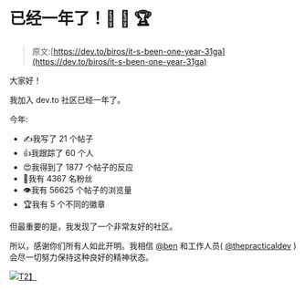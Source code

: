 # 已经一年了！🎉 🎂 🏆

> 原文:[https://dev.to/biros/it-s-been-one-year-31ga](https://dev.to/biros/it-s-been-one-year-31ga)

大家好！

我加入 dev.to 社区已经一年了。

今年:

*   ✍️我写了 21 个帖子
*   👍我跟踪了 60 个人
*   😍我得到了 1877 个帖子的反应
*   🤩我有 4367 名粉丝
*   👁我有 56625 个帖子的浏览量
*   🏆我有 5 个不同的徽章

但最重要的是，我发现了一个非常友好的社区。

所以，感谢你们所有人如此开明。我相信 [@ben](https://dev.to/ben) 和工作人员( [@thepracticaldev](https://dev.to/thepracticaldev) )会尽一切努力保持这种良好的精神状态。

[![](../Images/a8e7f701f18db920c02db3dfb6a8396b.png)T2】](https://i.giphy.com/media/SRO0ZwmImic0/giphy.gif)
